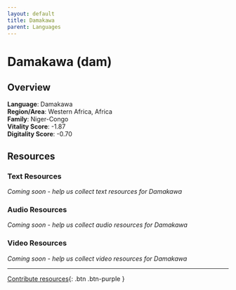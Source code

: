 ```yaml
---
layout: default
title: Damakawa
parent: Languages
---
```


# Damakawa (dam)

## Overview

**Language**: Damakawa  
**Region/Area**: Western Africa, Africa  
**Family**: Niger-Congo  
**Vitality Score**: -1.87  
**Digitality Score**: -0.70  

## Resources

### Text Resources
*Coming soon - help us collect text resources for Damakawa*

### Audio Resources
*Coming soon - help us collect audio resources for Damakawa*

### Video Resources
*Coming soon - help us collect video resources for Damakawa*

---

[Contribute resources](https://fairtrain.github.io/){: .btn .btn-purple }
